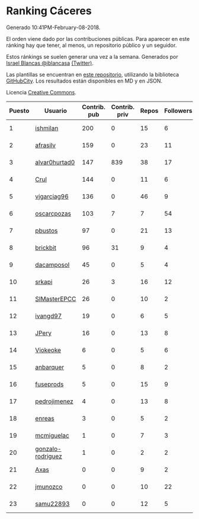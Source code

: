 # Ranking Cáceres

Generado 10:41PM-February-08-2018.

El orden viene dado por las contribuciones públicas. Para aparecer en este ránking hay que tener, al menos, un repositorio público y un seguidor.

Estos ránkings se suelen generar una vez a la semana. Generados por [Israel Blancas @iblancasa](https://github.com/iblancasa/) [(Twitter)](https://twitter.com/iblancasa).

Las plantillas se encuentran en [este repositorio](https://github.com/iblancasa/GH-Spanish-Ranking), utilizando la biblioteca [GitHubCity](https://github.com/iblancasa/GitHubCity). Los resultados están disponibles en MD y en JSON.

Licencia [Creative Commons](https://creativecommons.org/licenses/by/4.0/).

| Puesto   |  Usuario  | Contrib. pub | Contrib. priv |Repos| Followers | Desde |  Avatar  |
|----------|-----------|--------------|---------------|-----|-----------|-------|----------|
|1|[ishmilan](https://github.com/ishmilan)|200|0|15|6|2014-10-07|![ishmilan](https://avatars1.githubusercontent.com/u/9059414)|
|2|[afrasilv](https://github.com/afrasilv)|159|0|23|11|2014-10-15|![afrasilv](https://avatars2.githubusercontent.com/u/9256924)|
|3|[alvar0hurtad0](https://github.com/alvar0hurtad0)|147|839|38|17|2011-10-15|![alvar0hurtad0](https://avatars3.githubusercontent.com/u/1130114)|
|4|[Crul](https://github.com/Crul)|144|0|11|6|2013-09-29|![Crul](https://avatars3.githubusercontent.com/u/5569741)|
|5|[vjgarciag96](https://github.com/vjgarciag96)|136|0|46|9|2016-07-01|![vjgarciag96](https://avatars2.githubusercontent.com/u/20244357)|
|6|[oscarcpozas](https://github.com/oscarcpozas)|103|7|7|54|2013-01-27|![oscarcpozas](https://avatars3.githubusercontent.com/u/3399621)|
|7|[pbustos](https://github.com/pbustos)|97|0|21|13|2013-12-06|![pbustos](https://avatars1.githubusercontent.com/u/6126487)|
|8|[brickbit](https://github.com/brickbit)|96|31|9|4|2016-06-02|![brickbit](https://avatars2.githubusercontent.com/u/19708065)|
|9|[dacamposol](https://github.com/dacamposol)|45|0|5|4|2016-01-27|![dacamposol](https://avatars3.githubusercontent.com/u/16921751)|
|10|[srkapi](https://github.com/srkapi)|26|3|16|12|2015-02-08|![srkapi](https://avatars1.githubusercontent.com/u/10909126)|
|11|[SIMasterEPCC](https://github.com/SIMasterEPCC)|26|0|10|2|2017-03-16|![SIMasterEPCC](https://avatars2.githubusercontent.com/u/26468069)|
|12|[ivangd97](https://github.com/ivangd97)|19|0|6|5|2014-05-06|![ivangd97](https://avatars1.githubusercontent.com/u/7497049)|
|13|[JPery](https://github.com/JPery)|16|0|13|8|2015-02-18|![JPery](https://avatars0.githubusercontent.com/u/11062553)|
|14|[Viokeoke](https://github.com/Viokeoke)|6|0|5|6|2015-10-23|![Viokeoke](https://avatars0.githubusercontent.com/u/15265427)|
|15|[anbarquer](https://github.com/anbarquer)|5|0|8|2|2016-05-03|![anbarquer](https://avatars0.githubusercontent.com/u/19173067)|
|16|[fuseprods](https://github.com/fuseprods)|5|0|15|9|2012-12-15|![fuseprods](https://avatars0.githubusercontent.com/u/3052275)|
|17|[pedrojimenez](https://github.com/pedrojimenez)|4|0|13|8|2011-09-12|![pedrojimenez](https://avatars1.githubusercontent.com/u/1044532)|
|18|[enreas](https://github.com/enreas)|3|0|5|2|2011-11-07|![enreas](https://avatars1.githubusercontent.com/u/1179213)|
|19|[mcmiguelac](https://github.com/mcmiguelac)|1|0|7|3|2014-05-07|![mcmiguelac](https://avatars2.githubusercontent.com/u/7512450)|
|20|[gonzalo-rodriguez](https://github.com/gonzalo-rodriguez)|1|0|2|2|2013-04-02|![gonzalo-rodriguez](https://avatars2.githubusercontent.com/u/4035127)|
|21|[Axas](https://github.com/Axas)|0|0|9|2|2015-03-04|![Axas](https://avatars3.githubusercontent.com/u/11320626)|
|22|[jmunozco](https://github.com/jmunozco)|0|0|10|22|2012-11-23|![jmunozco](https://avatars0.githubusercontent.com/u/2869841)|
|23|[samu22893](https://github.com/samu22893)|0|0|12|5|2013-10-30|![samu22893](https://avatars1.githubusercontent.com/u/5812967)|
